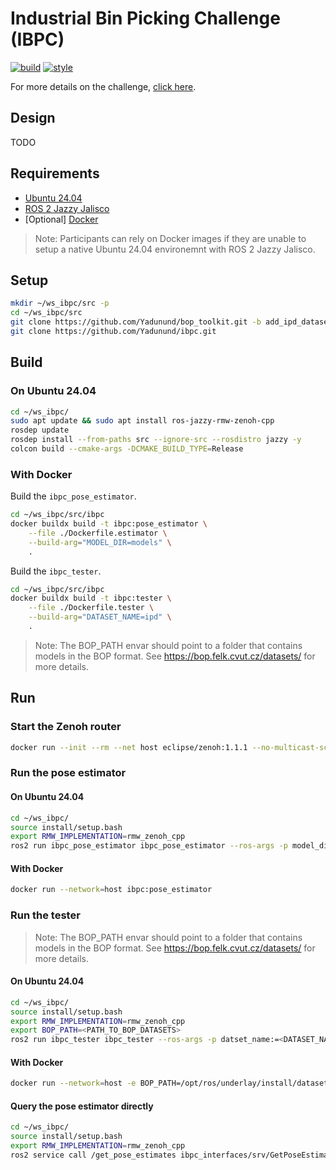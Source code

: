 # Industrial Bin Picking Challenge (IBPC)

[![build](https://github.com/Yadunund/ibpc/actions/workflows/build.yaml/badge.svg?branch=main)](https://github.com/Yadunund/ibpc/actions/workflows/build.yaml)
[![style](https://github.com/Yadunund/ibpc/actions/workflows/style.yaml/badge.svg?branch=main)](https://github.com/Yadunund/ibpc/actions/workflows/style.yaml)

For more details on the challenge, [click here](https://bpc.opencv.org/).

## Design

TODO

## Requirements
- [Ubuntu 24.04](https://ubuntu.com/blog/tag/ubuntu-24-04-lts)
- [ROS 2 Jazzy Jalisco](https://docs.ros.org/en/jazzy/Installation/Ubuntu-Install-Debs.html)
- [Optional] [Docker](https://docs.docker.com/)

> Note: Participants can rely on Docker images if they are unable to setup a native Ubuntu 24.04 environemnt with ROS 2 Jazzy Jalisco.

## Setup

```bash
mkdir ~/ws_ibpc/src -p
cd ~/ws_ibpc/src
git clone https://github.com/Yadunund/bop_toolkit.git -b add_ipd_dataset
git clone https://github.com/Yadunund/ibpc.git
```

## Build

### On Ubuntu 24.04
```bash
cd ~/ws_ibpc/
sudo apt update && sudo apt install ros-jazzy-rmw-zenoh-cpp
rosdep update
rosdep install --from-paths src --ignore-src --rosdistro jazzy -y
colcon build --cmake-args -DCMAKE_BUILD_TYPE=Release
```

### With Docker
Build the `ibpc_pose_estimator`.

```bash
cd ~/ws_ibpc/src/ibpc
docker buildx build -t ibpc:pose_estimator \
    --file ./Dockerfile.estimator \
    --build-arg="MODEL_DIR=models" \
    .
```

Build the `ibpc_tester`.

```bash
cd ~/ws_ibpc/src/ibpc
docker buildx build -t ibpc:tester \
    --file ./Dockerfile.tester \
    --build-arg="DATASET_NAME=ipd" \
    .
```
> Note: The BOP_PATH envar should point to a folder that contains models in the BOP format.
See https://bop.felk.cvut.cz/datasets/ for more details.

## Run

### Start the Zenoh router
```bash
docker run --init --rm --net host eclipse/zenoh:1.1.1 --no-multicast-scouting
```

### Run the pose estimator

#### On Ubuntu 24.04
```bash
cd ~/ws_ibpc/
source install/setup.bash
export RMW_IMPLEMENTATION=rmw_zenoh_cpp
ros2 run ibpc_pose_estimator ibpc_pose_estimator --ros-args -p model_dir:=<PATH>
```

#### With Docker
```bash
docker run --network=host ibpc:pose_estimator
```

### Run the tester

> Note: The BOP_PATH envar should point to a folder that contains models in the BOP format.
See https://bop.felk.cvut.cz/datasets/ for more details.

#### On Ubuntu 24.04
```bash
cd ~/ws_ibpc/
source install/setup.bash
export RMW_IMPLEMENTATION=rmw_zenoh_cpp
export BOP_PATH=<PATH_TO_BOP_DATASETS>
ros2 run ibpc_tester ibpc_tester --ros-args -p datset_name:=<DATASET_NAME>
```

#### With Docker
```bash
docker run --network=host -e BOP_PATH=/opt/ros/underlay/install/datasets -e DATASET_NAME=ipd -v$HOME/ws/ibpc/lm:/opt/ros/underlay/install/datasets/lm -it ibpc:tester

```

#### Query the pose estimator directly
```bash
cd ~/ws_ibpc/
source install/setup.bash
export RMW_IMPLEMENTATION=rmw_zenoh_cpp
ros2 service call /get_pose_estimates ibpc_interfaces/srv/GetPoseEstimates '{}'
```
